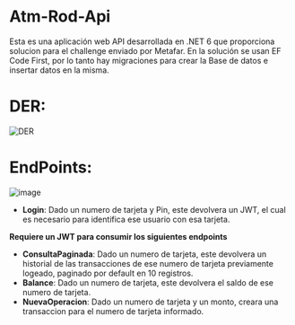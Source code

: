 # Atm-Rod-Api

Esta es una aplicación web API desarrollada en .NET 6 que proporciona solucion para el challenge enviado por Metafar. En la solución se usan EF Code First, por lo tanto hay migraciones para crear la Base de datos e insertar datos en la misma.

# DER:
![DER](https://github.com/user-attachments/assets/3c8c20e1-bd01-49f6-a7f5-8692fe782b16)

# EndPoints:
![image](https://github.com/user-attachments/assets/7fc4a8ec-e50a-4c8b-aea8-15c4168bd27f)

- __Login__: Dado un numero de tarjeta y Pin, este devolvera un JWT, el cual es necesario para identifica ese usuario con esa tarjeta.

__Requiere un JWT para consumir los siguientes endpoints__

- __ConsultaPaginada__: Dado un numero de tarjeta, este devolvera un historial de las transacciones de ese numero de tarjeta previamente logeado, paginado por default en 10 registros.
- __Balance__:  Dado un numero de tarjeta, este devolvera el saldo de ese numero de tarjeta.
- __NuevaOperacion__:  Dado un numero de tarjeta y un monto, creara una transaccion para el numero de tarjeta informado.
